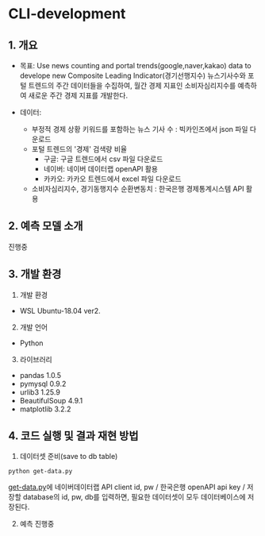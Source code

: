 # CLI-development
## 1. 개요

- 목표: Use news counting and portal trends(google,naver,kakao) data to develope new Composite Leading Indicator(경기선행지수) 
뉴스기사수와 포털 트렌드의 주간 데이터들을 수집하여, 월간 경제 지표인 소비자심리지수를 예측하여 새로운 주간 경제 지표를 개발한다. 

- 데이터: 
  - 부정적 경제 상황 키워드를 포함하는 뉴스 기사 수
  : 빅카인즈에서 json 파일 다운로드
  - 포털 트렌드의 '경제' 검색량 비율
    - 구글: 구글 트렌드에서 csv 파일 다운로드
    - 네이버: 네이버 데이터랩 openAPI 활용
    - 카카오: 카카오 트렌드에서 excel 파일 다운로드
  - 소비자심리지수, 경기동행지수 순환변동치
  : 한국은행 경제통계시스템 API 활용

## 2. 예측 모델 소개
진행중

## 3. 개발 환경
1) 개발 환경
- WSL Ubuntu-18.04 ver2.
2) 개발 언어
- Python 
3) 라이브러리
- pandas 1.0.5
- pymysql 0.9.2
- urlib3 1.25.9
- BeautifulSoup 4.9.1
- matplotlib 3.2.2

## 4. 코드 실행 및 결과 재현 방법

1. 데이터셋 준비(save to db table)
```
python get-data.py
```
[get-data.py](https://github.com/2hyes/CLI-development/blob/master/get-data.py)에 네이버데이터랩 API client id, pw / 한국은행 openAPI api key / 저장할 database의 id, pw, db를 입력하면, 필요한 데이터셋이 모두 데이터베이스에 저장된다.

2. 예측
진행중
